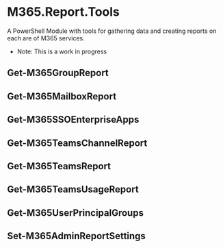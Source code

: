 # M365.Report.Tools
A PowerShell Module with tools for gathering data and creating reports on each are of M365 services. 
* Note: This is a work in progress

## Get-M365GroupReport
## Get-M365MailboxReport
## Get-M365SSOEnterpriseApps
## Get-M365TeamsChannelReport
## Get-M365TeamsReport
## Get-M365TeamsUsageReport
## Get-M365UserPrincipalGroups
## Set-M365AdminReportSettings

